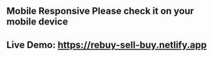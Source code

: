 ## Mobile Responsive Please check it on your mobile device
## Live Demo: https://rebuy-sell-buy.netlify.app
